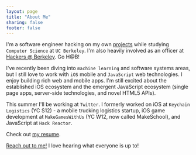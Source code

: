 ```yaml
---
layout: page
title: "About Me"
sharing: false
footer: false
---
```


I'm a software engineer hacking on my own [projects](/projects/) while studying `Computer Science` at `UC Berkeley`. I'm also heavily involved as an officer at [Hackers @ Berkeley](http://hackersatberkeley.com/). Go H@B! 

I've recently been diving into `machine learning` and software systems areas, but I still love to work with `iOS` mobile and `JavaScript` web technologies. I enjoy building rich web and mobile apps. I'm still excited about the established iOS ecosystem and the emergent JavaScript ecosystem (single page apps, server-side technologies, and novel HTML5 APIs).

This summer I'll be working at `Twitter`. I formerly worked on iOS at `Keychain Logistics` (YC S12) - a mobile trucking logistics startup, iOS game development at `MakeGamesWithUs` (YC W12, now called MakeSchool), and JavaScript at `Hack Reactor`.

Check out [my resume](/about/brianchu_resume.pdf).

<a href="#" data-toggle="modal" data-target=".contact-modal">Reach out to me!</a> I love hearing what everyone is up to!
